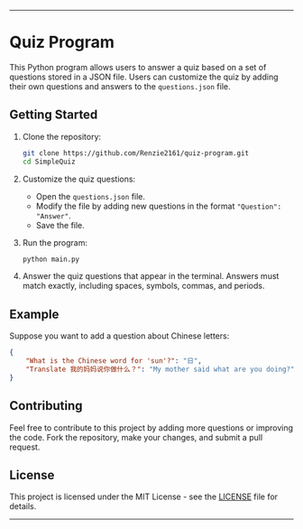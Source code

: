 ----

# Quiz Program

This Python program allows users to answer a quiz based on a set of questions stored in a JSON file. Users can customize the quiz by adding their own questions and answers to the `questions.json` file.

## Getting Started

1. Clone the repository:
   ```bash
   git clone https://github.com/Renzie2161/quiz-program.git
   cd SimpleQuiz
   ```

2. Customize the quiz questions:
   - Open the `questions.json` file.
   - Modify the file by adding new questions in the format `"Question": "Answer"`.
   - Save the file.

3. Run the program:
   ```bash
   python main.py
   ```

4. Answer the quiz questions that appear in the terminal. Answers must match exactly, including spaces, symbols, commas, and periods.

## Example

Suppose you want to add a question about Chinese letters:

```json
{
    "What is the Chinese word for 'sun'?": "日",
    "Translate 我的妈妈说你做什么？": "My mother said what are you doing?",
}
```

## Contributing

Feel free to contribute to this project by adding more questions or improving the code. Fork the repository, make your changes, and submit a pull request.

## License

This project is licensed under the MIT License - see the [LICENSE](LICENSE) file for details.

---
